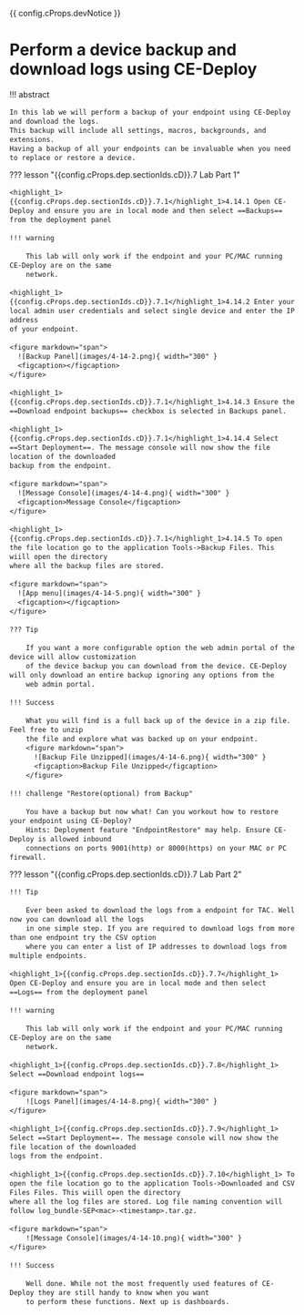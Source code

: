 {{ config.cProps.devNotice }}
# Perform a device backup and download logs using CE-Deploy

!!! abstract

    In this lab we will perform a backup of your endpoint using CE-Deploy and download the logs. 
    This backup will include all settings, macros, backgrounds, and extensions. 
    Having a backup of all your endpoints can be invaluable when you need to replace or restore a device.

??? lesson "{{config.cProps.dep.sectionIds.cD}}.7 Lab Part 1"
    
    <highlight_1>{{config.cProps.dep.sectionIds.cD}}.7.1</highlight_1>4.14.1 Open CE-Deploy and ensure you are in local mode and then select ==Backups== from the deployment panel
    
    !!! warning
    
        This lab will only work if the endpoint and your PC/MAC running CE-Deploy are on the same 
        network.
    
    <highlight_1>{{config.cProps.dep.sectionIds.cD}}.7.1</highlight_1>4.14.2 Enter your local admin user credentials and select single device and enter the IP address
    of your endpoint.
    
    <figure markdown="span">
      ![Backup Panel](images/4-14-2.png){ width="300" }
      <figcaption></figcaption>
    </figure>
    
    <highlight_1>{{config.cProps.dep.sectionIds.cD}}.7.1</highlight_1>4.14.3 Ensure the ==Download endpoint backups== checkbox is selected in Backups panel.
    
    <highlight_1>{{config.cProps.dep.sectionIds.cD}}.7.1</highlight_1>4.14.4 Select ==Start Deployment==. The message console will now show the file location of the downloaded
    backup from the endpoint.
    
    <figure markdown="span">
      ![Message Console](images/4-14-4.png){ width="300" }
      <figcaption>Message Console</figcaption>
    </figure>
    
    <highlight_1>{{config.cProps.dep.sectionIds.cD}}.7.1</highlight_1>4.14.5 To open the file location go to the application Tools->Backup Files. This wiill open the directory
    where all the backup files are stored.
    
    <figure markdown="span">
      ![App menu](images/4-14-5.png){ width="300" }
      <figcaption></figcaption>
    </figure>

    ??? Tip
    
        If you want a more configurable option the web admin portal of the device will allow customization
        of the device backup you can download from the device. CE-Deploy will only download an entire backup ignoring any options from the 
        web admin portal.

    !!! Success
        
        What you will find is a full back up of the device in a zip file. Feel free to unzip
        the file and explore what was backed up on your endpoint.
        <figure markdown="span">
          ![Backup File Unzipped](images/4-14-6.png){ width="300" }
          <figcaption>Backup File Unzipped</figcaption>
        </figure>
    
    !!! challenge "Restore(optional) from Backup"
    
        You have a backup but now what! Can you workout how to restore your endpoint using CE-Deploy?
        Hints: Deployment feature "EndpointRestore" may help. Ensure CE-Deploy is allowed inbound 
        connections on ports 9001(http) or 8000(https) on your MAC or PC firewall.

??? lesson "{{config.cProps.dep.sectionIds.cD}}.7 Lab Part 2"

    !!! Tip

        Ever been asked to download the logs from a endpoint for TAC. Well now you can download all the logs
        in one simple step. If you are required to download logs from more than one endpoint try the CSV option 
        where you can enter a list of IP addresses to download logs from multiple endpoints.
    
    <highlight_1>{{config.cProps.dep.sectionIds.cD}}.7.7</highlight_1> Open CE-Deploy and ensure you are in local mode and then select ==Logs== from the deployment panel
    
    !!! warning
    
        This lab will only work if the endpoint and your PC/MAC running CE-Deploy are on the same 
        network.
    
    <highlight_1>{{config.cProps.dep.sectionIds.cD}}.7.8</highlight_1> Select ==Download endpoint logs==

    <figure markdown="span">
        ![Logs Panel](images/4-14-8.png){ width="300" }
    </figure>

    <highlight_1>{{config.cProps.dep.sectionIds.cD}}.7.9</highlight_1> Select ==Start Deployment==. The message console will now show the file location of the downloaded
    logs from the endpoint.
    
    <highlight_1>{{config.cProps.dep.sectionIds.cD}}.7.10</highlight_1> To open the file location go to the application Tools->Downloaded and CSV Files Files. This wiill open the directory
    where all the log files are stored. Log file naming convention will follow log_bundle-SEP<mac>-<timestamp>.tar.gz.

    <figure markdown="span">
        ![Message Console](images/4-14-10.png){ width="300" }
    </figure>

    !!! Success

        Well done. While not the most frequently used features of CE-Deploy they are still handy to know when you want 
        to perform these functions. Next up is dashboards.
